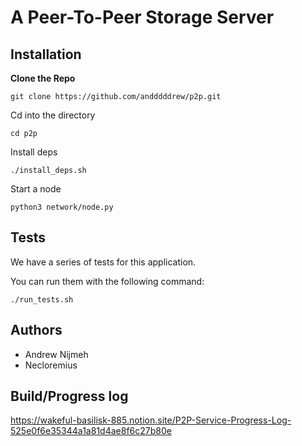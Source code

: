 # A Peer-To-Peer Storage Server

## Installation

**Clone the Repo**
```
git clone https://github.com/andddddrew/p2p.git
```

Cd into the directory

```
cd p2p
```

Install deps
```
./install_deps.sh
```

Start a node
``` 
python3 network/node.py
```

## Tests
We have a series of tests for this application.

You can run them with the following command:

```
./run_tests.sh
```

## Authors
- Andrew Nijmeh
- Necloremius

## Build/Progress log
https://wakeful-basilisk-885.notion.site/P2P-Service-Progress-Log-525e0f6e35344a1a81d4ae8f6c27b80e
